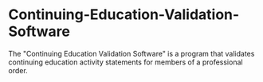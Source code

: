 # Continuing-Education-Validation-Software
 The "Continuing Education Validation Software" is a program that validates continuing education activity statements for members of a professional order. 
